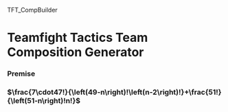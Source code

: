 TFT_CompBuilder
# Teamfight Tactics Team Composition Generator
### Premise





### $\frac{7\cdot47!}{\left(49-n\right)!\left(n-2\right)!}+\frac{51!}{\left(51-n\right)!n!}$
